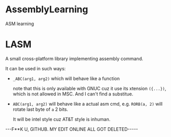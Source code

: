 # AssemblyLearning
ASM learning

# LASM
A small cross-platform library implementing assembly command.

It can be used in such ways:

- `_ABC(arg1, arg2)`  which will behave like a function

  note that this is only available with GNUC cuz it use its xtension `({...})`, which is not allowed in MSC. And I can't find a substitue.

- `ABC(arg1, arg2)` will behave like a actual asm cmd, e.g. `RORB(a, 2)` will rotate last byte of `a` 2 bits.

  It will be intel style cuz AT&T style is inhuman.



---F**K U, GITHUB. MY EDIT ONLINE ALL GOT DELETED-----
